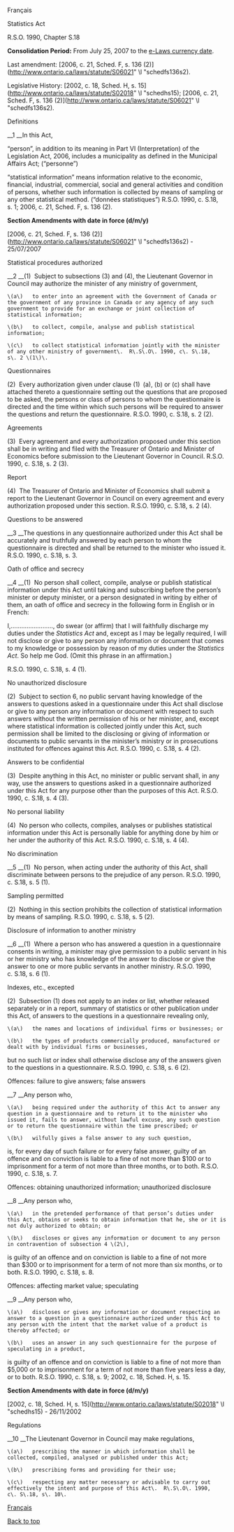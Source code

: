 [<a id="Top"></a>Français](http://www.ontario.ca/fr/lois/loi/90s18)

Statistics Act

R\.S\.O\. 1990, Chapter S\.18

__Consolidation Period:__  From July 25, 2007 to the [e\-Laws currency date](http://www.e-laws.gov.on.ca/navigation?file=currencyDates&lang=en)\.

Last amendment: [2006, c\. 21, Sched\. F, s\. 136 \(2\)](http://www.ontario.ca/laws/statute/S06021" \l "schedfs136s2)\.

Legislative History: [2002, c\. 18, Sched\. H, s\. 15](http://www.ontario.ca/laws/statute/S02018" \l "schedhs15); [2006, c\. 21, Sched\. F, s\. 136 \(2\)](http://www.ontario.ca/laws/statute/S06021" \l "schedfs136s2)\.

Definitions

__1 __In this Act,

“person”, in addition to its meaning in Part VI \(Interpretation\) of the Legislation Act, 2006, includes a municipality as defined in the Municipal Affairs Act; \(“personne”\)

“statistical information” means information relative to the economic, financial, industrial, commercial, social and general activities and condition of persons, whether such information is collected by means of sampling or any other statistical method\. \(“données statistiques”\)  R\.S\.O\. 1990, c\. S\.18, s\. 1; 2006, c\. 21, Sched\. F, s\. 136 \(2\)\.

__Section Amendments with date in force \(d/m/y\)__

[2006, c\. 21, Sched\. F, s\. 136 \(2\)](http://www.ontario.ca/laws/statute/S06021" \l "schedfs136s2) \- 25/07/2007

Statistical procedures authorized

__2 __\(1\)  Subject to subsections \(3\) and \(4\), the Lieutenant Governor in Council may authorize the minister of any ministry of government,

	\(a\)	to enter into an agreement with the Government of Canada or the government of any province in Canada or any agency of any such government to provide for an exchange or joint collection of statistical information;

	\(b\)	to collect, compile, analyse and publish statistical information;

	\(c\)	to collect statistical information jointly with the minister of any other ministry of government\.  R\.S\.O\. 1990, c\. S\.18, s\. 2 \(1\)\.

Questionnaires

\(2\)  Every authorization given under clause \(1\) \(a\), \(b\) or \(c\) shall have attached thereto a questionnaire setting out the questions that are proposed to be asked, the persons or class of persons to whom the questionnaire is directed and the time within which such persons will be required to answer the questions and return the questionnaire\.  R\.S\.O\. 1990, c\. S\.18, s\. 2 \(2\)\.

Agreements

\(3\)  Every agreement and every authorization proposed under this section shall be in writing and filed with the Treasurer of Ontario and Minister of Economics before submission to the Lieutenant Governor in Council\.  R\.S\.O\. 1990, c\. S\.18, s\. 2 \(3\)\.

Report

\(4\)  The Treasurer of Ontario and Minister of Economics shall submit a report to the Lieutenant Governor in Council on every agreement and every authorization proposed under this section\.  R\.S\.O\. 1990, c\. S\.18, s\. 2 \(4\)\.

Questions to be answered

__3 __The questions in any questionnaire authorized under this Act shall be accurately and truthfully answered by each person to whom the questionnaire is directed and shall be returned to the minister who issued it\.  R\.S\.O\. 1990, c\. S\.18, s\. 3\.

Oath of office and secrecy

__4 __\(1\)  No person shall collect, compile, analyse or publish statistical information under this Act until taking and subscribing before the person’s minister or deputy minister, or a person designated in writing by either of them, an oath of office and secrecy in the following form in English or in French:

I,\.\.\.\.\.\.\.\.\.\.\.\.\.\.\.\.\.\.\.\.\.\.\.\., do swear \(or affirm\) that I will faithfully discharge my duties under the *Statistics Act* and, except as I may be legally required, I will not disclose or give to any person any information or document that comes to my knowledge or possession by reason of my duties under the *Statistics Act*\. So help me God\. \(Omit this phrase in an affirmation\.\)

R\.S\.O\. 1990, c\. S\.18, s\. 4 \(1\)\.

No unauthorized disclosure

\(2\)  Subject to section 6, no public servant having knowledge of the answers to questions asked in a questionnaire under this Act shall disclose or give to any person any information or document with respect to such answers without the written permission of his or her minister, and, except where statistical information is collected jointly under this Act, such permission shall be limited to the disclosing or giving of information or documents to public servants in the minister’s ministry or in prosecutions instituted for offences against this Act\.  R\.S\.O\. 1990, c\. S\.18, s\. 4 \(2\)\.

Answers to be confidential

\(3\)  Despite anything in this Act, no minister or public servant shall, in any way, use the answers to questions asked in a questionnaire authorized under this Act for any purpose other than the purposes of this Act\.  R\.S\.O\. 1990, c\. S\.18, s\. 4 \(3\)\.

No personal liability

\(4\)  No person who collects, compiles, analyses or publishes statistical information under this Act is personally liable for anything done by him or her under the authority of this Act\.  R\.S\.O\. 1990, c\. S\.18, s\. 4 \(4\)\.

No discrimination

__5 __\(1\)  No person, when acting under the authority of this Act, shall discriminate between persons to the prejudice of any person\.  R\.S\.O\. 1990, c\. S\.18, s\. 5 \(1\)\.

Sampling permitted

\(2\)  Nothing in this section prohibits the collection of statistical information by means of sampling\.  R\.S\.O\. 1990, c\. S\.18, s\. 5 \(2\)\.

Disclosure of information to another ministry

__6 __\(1\)  Where a person who has answered a question in a questionnaire consents in writing, a minister may give permission to a public servant in his or her ministry who has knowledge of the answer to disclose or give the answer to one or more public servants in another ministry\.  R\.S\.O\. 1990, c\. S\.18, s\. 6 \(1\)\.

Indexes, etc\., excepted

\(2\)  Subsection \(1\) does not apply to an index or list, whether released separately or in a report, summary of statistics or other publication under this Act, of answers to the questions in a questionnaire revealing only,

	\(a\)	the names and locations of individual firms or businesses; or

	\(b\)	the types of products commercially produced, manufactured or dealt with by individual firms or businesses,

but no such list or index shall otherwise disclose any of the answers given to the questions in a questionnaire\.  R\.S\.O\. 1990, c\. S\.18, s\. 6 \(2\)\.

Offences: failure to give answers; false answers

__7 __Any person who,

	\(a\)	being required under the authority of this Act to answer any question in a questionnaire and to return it to the minister who issued it, fails to answer, without lawful excuse, any such question or to return the questionnaire within the time prescribed; or

	\(b\)	wilfully gives a false answer to any such question,

is, for every day of such failure or for every false answer, guilty of an offence and on conviction is liable to a fine of not more than $100 or to imprisonment for a term of not more than three months, or to both\.  R\.S\.O\. 1990, c\. S\.18, s\. 7\.

Offences: obtaining unauthorized information; unauthorized disclosure

__8 __Any person who,

	\(a\)	in the pretended performance of that person’s duties under this Act, obtains or seeks to obtain information that he, she or it is not duly authorized to obtain; or

	\(b\)	discloses or gives any information or document to any person in contravention of subsection 4 \(2\),

is guilty of an offence and on conviction is liable to a fine of not more than $300 or to imprisonment for a term of not more than six months, or to both\.  R\.S\.O\. 1990, c\. S\.18, s\. 8\.

Offences: affecting market value; speculating

__9 __Any person who,

	\(a\)	discloses or gives any information or document respecting an answer to a question in a questionnaire authorized under this Act to any person with the intent that the market value of a product is thereby affected; or

	\(b\)	uses an answer in any such questionnaire for the purpose of speculating in a product,

is guilty of an offence and on conviction is liable to a fine of not more than $5,000 or to imprisonment for a term of not more than five years less a day, or to both\.  R\.S\.O\. 1990, c\. S\.18, s\. 9; 2002, c\. 18, Sched\. H, s\. 15\.

__Section Amendments with date in force \(d/m/y\)__

[2002, c\. 18, Sched\. H, s\. 15](http://www.ontario.ca/laws/statute/S02018" \l "schedhs15) \- 26/11/2002

Regulations

__10 __The Lieutenant Governor in Council may make regulations,

	\(a\)	prescribing the manner in which information shall be collected, compiled, analysed or published under this Act;

	\(b\)	prescribing forms and providing for their use;

	\(c\)	respecting any matter necessary or advisable to carry out effectively the intent and purpose of this Act\.  R\.S\.O\. 1990, c\. S\.18, s\. 10\.

[Français](http://www.ontario.ca/fr/lois/loi/90s18)

[Back to top](#Top)


